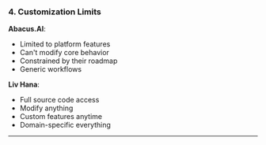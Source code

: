 ### 4. Customization Limits

**Abacus.AI**:

- Limited to platform features
- Can't modify core behavior
- Constrained by their roadmap
- Generic workflows

**Liv Hana**:

- Full source code access
- Modify anything
- Custom features anytime
- Domain-specific everything

---

